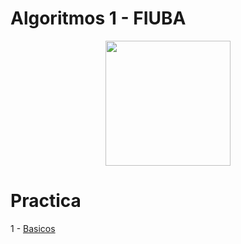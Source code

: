 # Algoritmos 1 - FIUBA


<div style="text-align:center;">
    <img src="https://github.com/ronirev/algoritmos-1-fiuba/assets/131559348/cae49a1c-b734-4b5d-af2c-ddfbd2146e1b" width="200">
</div>



# Practica 
1 - [Basicos](basicos)
